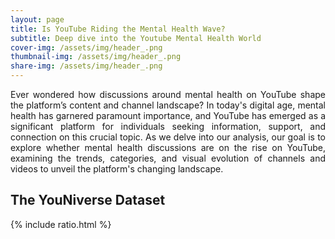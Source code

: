 ```yaml
---
layout: page
title: Is YouTube Riding the Mental Health Wave? 
subtitle: Deep dive into the Youtube Mental Health World 
cover-img: /assets/img/header_.png
thumbnail-img: /assets/img/header_.png
share-img: /assets/img/header_.png
---
```


<div style="text-align: justify"> Ever wondered how discussions around mental health on YouTube shape the platform’s content and channel landscape? In today's digital age, mental health has garnered paramount importance, and YouTube has emerged as a significant platform for individuals seeking information, support, and connection on this crucial topic. As we delve into our analysis, our goal is to explore whether mental health discussions are on the rise on YouTube, examining the trends, categories, and visual evolution of channels and videos to unveil the platform's changing landscape. <div>

## The YouNiverse Dataset

{% include ratio.html %}
